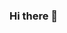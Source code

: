 ### Hi there 👋



<!--
**StavinLi/StavinLi** is a ✨ _special_ ✨ repository because its `README.md` (this file) appears on your GitHub profile.

Here are some ideas to get you started:

- 🔭 I’m currently working on ...
- 🌱 I’m currently learning ...
- 👯 I’m looking to collaborate on ...
- 🤔 I’m looking for help with ...
- 💬 Ask me about ...
- 📫 How to reach me: ...
- 😄 Pronouns: ...
- ⚡ Fun fact: ...

![Stavin Li's GitHub stats](https://github-readme-stats.vercel.app/api?username=StavinLi&show_icons=true&theme=tokyonight&line_height=27)
[![Top Langs](https://github-readme-stats.vercel.app/api/top-langs/?username=StavinLi&theme=radical)](https://github.com/StavinLi/github-readme-stats)

-->
